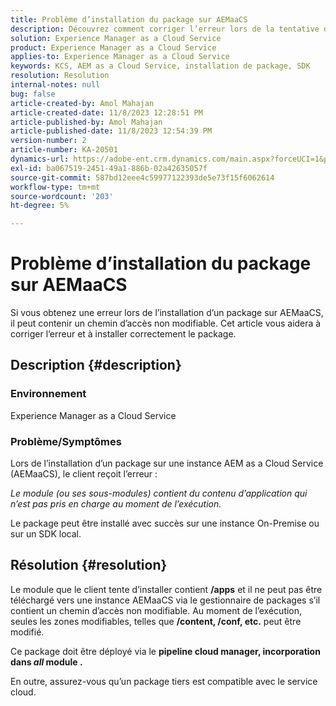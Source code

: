 ```yaml
---
title: Problème d’installation du package sur AEMaaCS
description: Découvrez comment corriger l’erreur lors de la tentative d’installation d’un package sur Adobe Experience Manager as a Cloud Service. Assurez-vous que le package tiers est compatible avec le service cloud.
solution: Experience Manager as a Cloud Service
product: Experience Manager as a Cloud Service
applies-to: Experience Manager as a Cloud Service
keywords: KCS, AEM as a Cloud Service, installation de package, SDK
resolution: Resolution
internal-notes: null
bug: false
article-created-by: Amol Mahajan
article-created-date: 11/8/2023 12:28:51 PM
article-published-by: Amol Mahajan
article-published-date: 11/8/2023 12:54:39 PM
version-number: 2
article-number: KA-20501
dynamics-url: https://adobe-ent.crm.dynamics.com/main.aspx?forceUCI=1&pagetype=entityrecord&etn=knowledgearticle&id=ff700d5a-327e-ee11-8179-6045bd006b3d
exl-id: ba067519-2451-49a1-886b-02a42635057f
source-git-commit: 587bd12eee4c59977122393de5e73f15f6062614
workflow-type: tm+mt
source-wordcount: '203'
ht-degree: 5%

---
```


# Problème d’installation du package sur AEMaaCS


Si vous obtenez une erreur lors de l’installation d’un package sur AEMaaCS, il peut contenir un chemin d’accès non modifiable. Cet article vous aidera à corriger l’erreur et à installer correctement le package.

## Description {#description}


### <b>Environnement</b>

Experience Manager as a Cloud Service



### <b>Problème/Symptômes</b>

Lors de l’installation d’un package sur une instance AEM as a Cloud Service (AEMaaCS), le client reçoit l’erreur :

*Le module (ou ses sous-modules) contient du contenu d’application qui n’est pas pris en charge au moment de l’exécution.*



Le package peut être installé avec succès sur une instance On-Premise ou sur un SDK local.


## Résolution {#resolution}


Le module que le client tente d’installer contient <b>/apps</b> et il ne peut pas être téléchargé vers une instance AEMaaCS via le gestionnaire de packages s’il contient un chemin d’accès non modifiable.
Au moment de l’exécution, seules les zones modifiables, telles que <b>/content, /conf, etc.</b> peut être modifié.

Ce package doit être déployé via le <b>pipeline cloud manager, incorporation dans *all* module .</b>

En outre, assurez-vous qu’un package tiers est compatible avec le service cloud.
